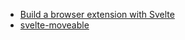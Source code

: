 - [Build a browser extension with Svelte](https://dev.to/khangnd/build-a-browser-extension-with-svelte-3135)
- [svelte-moveable](https://www.npmjs.com/package/svelte-moveable)